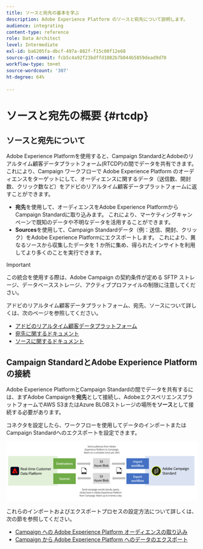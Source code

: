 ```yaml
---
title: ソースと宛先の基本を学ぶ
description: Adobe Experience Platform のソースと宛先について説明します。
audience: integrating
content-type: reference
role: Data Architect
level: Intermediate
exl-id: ba6205fa-dbcf-497a-882f-f15c00f12e68
source-git-commit: fcb5c4a92f23bdffd1082b7b044b5859dead9d70
workflow-type: tm+mt
source-wordcount: '307'
ht-degree: 64%

---
```


# ソースと宛先の概要 {#rtcdp}

## ソースと宛先について

Adobe Experience Platformを使用すると、Campaign StandardとAdobeのリアルタイム顧客データプラットフォーム(RTCDP)の間でデータを共有できます。 これにより、Campaign ワークフローで Adobe Experience Platform のオーディエンスをターゲットにして、オーディエンスに関するデータ（送信数、開封数、クリック数など）をアドビのリアルタイム顧客データプラットフォームに返すことができます。

* **宛先**&#x200B;を使用して、オーディエンスをAdobe Experience PlatformからCampaign Standardに取り込みます。 これにより、マーケティングキャンペーンで既知のデータや不明なデータを活用することができます。
* **Sources**&#x200B;を使用して、Campaign Standardデータ（例：送信、開封、クリック）をAdobe Experience Platformにエクスポートします。 これにより、異なるソースから収集したデータを 1 か所に集め、得られたインサイトを利用してより多くのことを実行できます。


>[!IMPORTANT]
>
>この統合を使用する際は、Adobe Campaign の契約条件が定める SFTP ストレージ、データベースストレージ、アクティブプロファイルの制限に注意してください。

アドビのリアルタイム顧客データプラットフォーム、宛先、ソースについて詳しくは、次のページを参照してください。

* [アドビのリアルタイム顧客データプラットフォーム](https://experienceleague.adobe.com/docs/experience-platform/rtcdp/overview.html?lang=ja)
* [宛先に関するドキュメント](https://experienceleague.adobe.com/docs/experience-platform/destinations/home.html?lang=ja)
* [ソースに関するドキュメント](https://experienceleague.adobe.com/docs/experience-platform/sources/home.html?lang=ja)

## Campaign StandardとAdobe Experience Platformの接続

Adobe Experience PlatformとCampaign Standardの間でデータを共有するには、まずAdobe Campaignを&#x200B;**宛先**&#x200B;として接続し、AdobeエクスペリエンスプラットフォームでAWS S3またはAzure BLOBストレージの場所を&#x200B;**ソース**&#x200B;として接続する必要があります。

コネクタを設定したら、ワークフローを使用してデータのインポートまたはCampaign Standardへのエクスポートを設定できます。

![](assets/rtcdp-schema.png)

これらのインポートおよびエクスポートプロセスの設定方法について詳しくは、次の節を参照してください。

* [Campaign への Adobe Experience Platform オーディエンスの取り込み](../../integrating/using/ingest-aep-data.md)
* [Campaign から Adobe Experience Platform へのデータのエクスポート](../../integrating/using/export-campaign-data.md)
